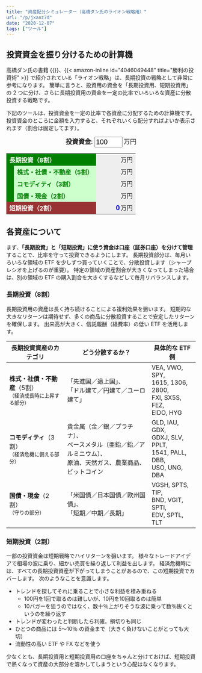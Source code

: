 ```yaml
---
title: "資産配分シミュレーター（高橋ダン氏のライオン戦略用）"
url: "/p/jxanz7d"
date: "2020-12-07"
tags: ["ツール"]
---
```


投資資金を振り分けるための計算機
----

高橋ダン氏の書籍 {{<amazon-inline id="4761275073" title="お金の増やし方" >}}、{{< amazon-inline id="4046049448" title="勝利の投資術" >}} で紹介されている「ライオン戦略」は、長期投資の戦略として非常に参考になります。
簡単に言うと、投資用の資金を「長期投資用、短期投資用」の 2 つに分け、さらに長期投資用の資金を一定の比率でいろいろな資産に分散投資する戦略です。

下記のツールは、投資資金を一定の比率で各資産に分配するための計算機です。
投資資金のところに金額を入力すると、それぞれいくら配分すればよいか表示されます（割合は固定してます）。

<style>
  .local-total {
    font-size: 1.1em;
    width: 4em;
    margin-right: 0.2em;
    vertical-align: middle;
  }
  .local-table input {
    width: 3em;
    text-align: right;
    border: none;
    font-size: larger;
    font-weight: bolder;
    color: blue;
  }
  .local-table th, .local-table td {
    border: none;
  }
  .local-long {
    text-align: left;
    background: green;
    color: white;
  }
  .local-short {
    text-align: left;
    background: #933;
    color: white;
  }
  .local-long-sub {
    text-align: left;
    background: #cfc;
    color: green;
  }
  .local-result {
    background: #eee;
  }
</style>

<center style="font-size: larger">
  <b>投資資金</b>:
  <input class="local-total" id="total" type="text" value="100"></input>万円
</center>

<table class="local-table">
  <tbody>
    <tr>
      <th colspan="2" class="local-long">長期投資（8割）</th>
      <td class="local-result"><input id="longTerm" disabled type="text" />万円</td>
    </tr>
    <tr>
      <td class="local-long">&nbsp;</td>
      <th class="local-long-sub">株式・社債・不動産（5割）</th>
      <td class="local-result"><input id="stock" disabled type="text" />万円</td>
    </tr>
    <tr>
      <td class="local-long">&nbsp;</td>
      <th class="local-long-sub">コモディティ（3割）</th>
      <td class="local-result"><input id="commodity" disabled type="text" />万円</td>
    </tr>
    <tr>
      <td class="local-long">&nbsp;</td>
      <th class="local-long-sub">国債・現金（2割）</th>
      <td class="local-result"><input id="bond" disabled type="text" />万円</td>
    </tr>
    <tr>
      <th colspan="2" class="local-short">短期投資（2割）</th>
      <td class="local-result"><input id="shortTerm" disabled type="text" value="0"></input>万円</td>
    </tr>
  </tbody>
</table>

<script>
window.addEventListener('DOMContentLoaded', () => {
  const total = document.getElementById('total');
  const longTerm = document.getElementById('longTerm');
  const shortTerm = document.getElementById('shortTerm');
  const stock = document.getElementById('stock');
  const commodity = document.getElementById('commodity');
  const bond = document.getElementById('bond');

  total.addEventListener('input', (e) => {
    updateValues();
  });

  updateValues();

  function updateValues() {
    const t = total.value;
    longTerm.value = (t * 0.8).toFixed();
    stock.value = (t * 0.8 * 0.5).toFixed();
    commodity.value = (t * 0.8 * 0.3).toFixed();
    bond.value = (t * 0.8 * 0.2).toFixed();
    shortTerm.value = (t * 0.2).toFixed();
  }
});
</script>

各資産について
----

まず、__「長期投資」と「短期投資」に使う資金は口座（証券口座）を分けて管理__ することで、比率を守って投資できるようにします。
長期投資部分は、毎月いろいろな領域の ETF を少しずつ買っていくことで、分散投資します（シャープレシオを上げるのが重要）。
特定の領域の資産割合が大きくなってしまった場合は、別の領域の ETF の購入割合を大きくするなどして毎月リバランスします。

### 長期投資（8割）

長期投資用の資産は長く持ち続けることによる複利効果を狙います。
短期的な大きなリターンは期待せず、多くの商品に分散投資することで安定したリターンを確保します。
出来高が大きく、信託報酬（経費率）の低い ETF を活用します。

<table>
  <thead>
    <tr>
      <th>長期投資資産のカテゴリ</th>
      <th>どう分散するか？</th>
      <th>具体的な ETF 例</th>
    </tr>
  </thead>
  <tbody>
    <tr>
      <td><b>株式・社債・不動産</b>（5割）<br><small>（経済成長時に上昇する部分）</small></td>
      <td>「先進国／途上国」、<br>「ドル建て／円建て／ユーロ建て」</td>
      <td>VEA, VWO, SPY,<br>1615, 1306, 2800,<br>FXI, SX5S, FEZ,<br>EIDO, HYG</td>
    </tr>
    <tr>
      <td><b>コモディティ</b>（3割）<br><small>（経済危機に備える部分）</small></td>
      <td>貴金属（金／銀／プラチナ）、<br>ベースメタル（亜鉛／鉛／アルミニウム）、<br>原油、天然ガス、農業商品、ビットコイン</td>
      <td>GLD, IAU, GDX,<br>GDXJ, SLV, PPLT,<br>1541, PALL, DBB,<br>USO, UNG, DBA</td>
    </tr>
    <tr>
      <td><b>国債・現金</b>（2割）<br><small>（守りの部分）</small></td>
      <td>「米国債／日本国債／欧州国債」、<br>「短期／中期／長期」</td>
      <td>VGSH, SPTS, TIP,<br>BND, VGIT, SPTI,<br>EDV, SPTL, TLT</td>
    </tr>
  </tbody>
</table>

### 短期投資（2割）

一部の投資資金は短期戦略でハイリターンを狙います。
様々なトレードアイデアで相場の波に乗り、細かい売買を繰り返して利益を出します。
経済危機時には、すべての長期投資資産が下がってしまうことがあるので、この短期投資でカバーします。
次のようなことを意識します。

- トレンドを探してそれに乗ることで小さな利益を積み重ねる
    - 100円を1回で取るのは難しいが、10円を10回取るのは簡単
    - 10バガーを狙うのではなく、数十％上がりそうな波に乗って数％抜くというのを繰り返す
- トレンドが変わったと判断したら利確。損切りも同じ
- ひとつの商品には 5〜10％ の資金まで（大きく負けないことがとっても大切）
- 流動性の高い ETF や FX などを使う

少なくとも、長期投資用と短期投資用の口座をちゃんと分けておけば、短期投資で熱くなって資産の大部分を溶かしてしまうという心配はなくなります。

